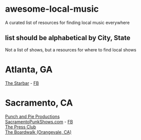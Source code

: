 # awesome-local-music  
A curated list of resources for finding local music everywhere  
  
  
## list should be alphabetical by City, State  
  
Not a list of shows, but a resources for where to find local shows  
  
# Atlanta, GA  
[The Starbar](http://www.starbaratlanta.com) - [FB](https://www.facebook.com/star.bar.142/)  
  
# Sacramento, CA  
[Punch and Pie Productions](https://www.facebook.com/PunchAndPieProductions/)  
[SacramentoPunkShows.com](http://www.sacramentopunkshows.com) - [FB](https://www.facebook.com/sacramentopunkshows)  
[The Press Club](https://www.facebook.com/thepressclub/)  
[The Boardwalk (Orangevale, CA)](https://www.facebook.com/theboardwalkrocks/)  
